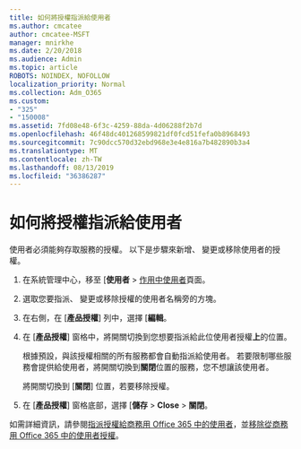 ```yaml
---
title: 如何將授權指派給使用者
ms.author: cmcatee
author: cmcatee-MSFT
manager: mnirkhe
ms.date: 2/20/2018
ms.audience: Admin
ms.topic: article
ROBOTS: NOINDEX, NOFOLLOW
localization_priority: Normal
ms.collection: Adm_O365
ms.custom:
- "325"
- "150008"
ms.assetid: 7fd08e48-6f3c-4259-88da-4d06288f2b7d
ms.openlocfilehash: 46f48dc401268599821df0fcd51fefa0b8968493
ms.sourcegitcommit: 7c90dcc570d32ebd968e3e4e816a7b482890b3a4
ms.translationtype: MT
ms.contentlocale: zh-TW
ms.lasthandoff: 08/13/2019
ms.locfileid: "36386287"
---
```

# <a name="how-to-assign-a-license-to-a-user"></a>如何將授權指派給使用者

使用者必須能夠存取服務的授權。 以下是步驟來新增、 變更或移除使用者的授權。
  
1. 在系統管理中心，移至 [**使用者** \> [作用中使用者](https://go.microsoft.com/fwlink/p/?linkid=834822)頁面。

2. 選取您要指派、 變更或移除授權的使用者名稱旁的方塊。

3. 在右側，在 [**產品授權**] 列中，選擇 [**編輯**。

4. 在 [**產品授權**] 窗格中，將開關切換到您想要指派給此位使用者授權**上**的位置。

    根據預設，與該授權相關的所有服務都會自動指派給使用者。 若要限制哪些服務會提供給使用者，將開關切換到**關閉**位置的服務，您不想讓該使用者。

    將開關切換到 [**關閉**] 位置，若要移除授權。

5. 在 [**產品授權**] 窗格底部，選擇 [**儲存** \> **Close** \> **關閉**。

如需詳細資訊，請參閱[指派授權給商務用 Office 365 中的使用者](https://docs.microsoft.com/en-us/office365/admin/subscriptions-and-billing/assign-licenses-to-users)，並[移除從商務用 Office 365 中的使用者授權](https://docs.microsoft.com/en-us/office365/admin/subscriptions-and-billing/remove-licenses-from-users)。